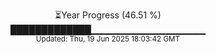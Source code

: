 <p align="center">
⏳Year Progress (46.51 %)<br>
█████████████▁▁▁▁▁▁▁▁▁▁▁▁▁▁▁▁▁ <br>
<sub>Updated: Thu, 19 Jun 2025 18:03:42 GMT</sub>
</p>

